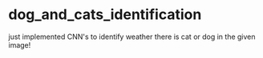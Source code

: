 # dog_and_cats_identification
just implemented CNN's to identify weather there is cat or dog in the given image!
